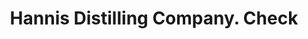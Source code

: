 ---
doi: 10.7916/D83B7B97
date_other: '1870'
date_other_textual: 1870-1879
form: printed ephemera
genre:
- Checks (bank checks)
name:
- Hannis Distilling Company
object_in_context_url: https://biggert.cul.columbia.edu/items/view/ave_biggert_01700
subject_hierarchical_geographic:
- Philadelphia, Pennsylvania, United States
subject_name:
- Hannis Distilling Company
title: Hannis Distilling Company. Check
sort_title: Hannis Distilling Company. Check
call_number: ave_biggert_01700
coordinates:
- 40.00944444444445,-75.13333333333334
pid: ave_biggert_01700
identifiers: ave_biggert_01700
thumbnail: https://derivativo-2.library.columbia.edu/iiif/2/ldpd:490788/full/!256,256/0/native.jpg
permalink: "/items/ave_biggert_01700/"
layout: iiif-image-page
---
